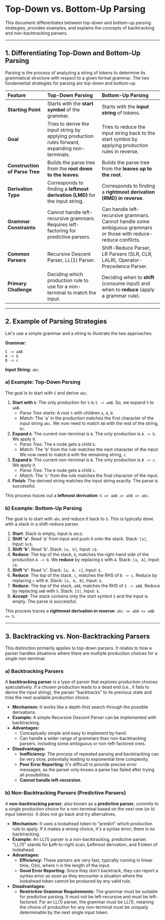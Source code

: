 # Top-Down vs. Bottom-Up Parsing

This document differentiates between top-down and bottom-up parsing strategies, provides examples, and explains the concepts of backtracking and non-backtracking parsers.

---

## 1. Differentiating Top-Down and Bottom-Up Parsing

Parsing is the process of analyzing a string of tokens to determine its grammatical structure with respect to a given formal grammar. The two fundamental strategies for parsing are top-down and bottom-up.

| Feature                      | Top-Down Parsing                                                                                                | Bottom-Up Parsing                                                                                             |
| :--------------------------- | :-------------------------------------------------------------------------------------------------------------- | :------------------------------------------------------------------------------------------------------------ |
| **Starting Point**           | Starts with the **start symbol** of the grammar.                                                                | Starts with the **input string** of tokens.                                                                   |
| **Goal**                     | Tries to derive the input string by applying production rules forward, expanding non-terminals.                   | Tries to reduce the input string back to the start symbol by applying production rules in reverse.          |
| **Construction of Parse Tree** | Builds the parse tree from the **root down to the leaves**.                                                     | Builds the parse tree from the **leaves up to the root**.                                                     |
| **Derivation Type**          | Corresponds to finding a **leftmost derivation (LMD)** for the input string.                                    | Corresponds to finding a **rightmost derivation (RMD) in reverse**.                                           |
| **Grammar Constraints**      | Cannot handle left-recursive grammars. Requires left-factoring for predictive parsers.                          | Can handle left-recursive grammars. Cannot handle some ambiguous grammars or those with reduce-reduce conflicts. |
| **Common Parsers**           | Recursive Descent Parser, LL(1) Parser.                                                                         | Shift-Reduce Parser, LR Parsers (SLR, CLR, LALR), Operator-Precedence Parser.                                  |
| **Primary Challenge**        | Deciding which production rule to use for a non-terminal to match the input.                                    | Deciding when to **shift** (consume input) and when to **reduce** (apply a grammar rule).                     |

---

## 2. Example of Parsing Strategies

Let's use a simple grammar and a string to illustrate the two approaches.

**Grammar:**
```
S -> aAB
A -> b
B -> c
```
**Input String:** `abc`

### a) Example: Top-Down Parsing

The goal is to start with `S` and derive `abc`.

1.  **Start with `S`**: The only production for `S` is `S -> aAB`. So, we expand `S` to `aAB`.
    *   *Parse Tree starts:* A root `S` with children `a`, `A`, `B`.
    *   *Match:* The 'a' in the production matches the first character of the input string `abc`. We now need to match `AB` with the rest of the string, `bc`.
2.  **Expand `A`**: The current non-terminal is `A`. The only production is `A -> b`. We apply it.
    *   *Parse Tree:* The `A` node gets a child `b`.
    *   *Match:* The 'b' from the rule matches the next character of the input. We now need to match `B` with the remaining string, `c`.
3.  **Expand `B`**: The current non-terminal is `B`. The only production is `B -> c`. We apply it.
    *   *Parse Tree:* The `B` node gets a child `c`.
    *   *Match:* The 'c' from the rule matches the final character of the input.
4.  **Finish**: The derived string matches the input string exactly. The parse is successful.

This process traces out a **leftmost derivation**: `S => aAB => abB => abc`.

### b) Example: Bottom-Up Parsing

The goal is to start with `abc` and reduce it back to `S`. This is typically done with a stack in a shift-reduce parser.

1.  **Start**: Stack is empty, input is `abc$`.
2.  **Shift 'a'**: Read 'a' from input and push it onto the stack. Stack: `[a]`, Input: `bc$`.
3.  **Shift 'b'**: Read 'b'. Stack: `[a, b]`, Input: `c$`.
4.  **Reduce**: The top of the stack, `b`, matches the right-hand side of the production `A -> b`. We **reduce** by replacing `b` with `A`. Stack: `[a, A]`, Input: `c$`.
5.  **Shift 'c'**: Read 'c'. Stack: `[a, A, c]`, Input: `$`.
6.  **Reduce**: The top of the stack, `c`, matches the RHS of `B -> c`. Reduce by replacing `c` with `B`. Stack: `[a, A, B]`, Input: `$`.
7.  **Reduce**: The top of the stack, `aAB`, matches the RHS of `S -> aAB`. Reduce by replacing `aAB` with `S`. Stack: `[S]`, Input: `$`.
8.  **Accept**: The stack contains only the start symbol `S` and the input is empty. The parse is successful.

This process traces a **rightmost derivation in reverse**: `abc <= abB <= aAB <= S`.

---

## 3. Backtracking vs. Non-Backtracking Parsers

This distinction primarily applies to top-down parsers. It relates to how a parser handles situations where there are multiple production choices for a single non-terminal.

### a) Backtracking Parsers

A **backtracking parser** is a type of parser that explores production choices speculatively. If a chosen production leads to a dead end (i.e., it fails to derive the input string), the parser "backtracks" to its previous state and tries the next available production choice.

*   **Mechanism:** It works like a depth-first search through the possible derivations.
*   **Example:** A simple Recursive Descent Parser can be implemented with backtracking.
*   **Advantages:**
    *   Conceptually simple and easy to implement by hand.
    *   Can handle a wider range of grammars than non-backtracking parsers, including some ambiguous or non-left-factored ones.
*   **Disadvantages:**
    *   **Inefficiency:** The process of repeated parsing and backtracking can be very slow, potentially leading to exponential time complexity.
    *   **Poor Error Reporting:** It's difficult to provide precise error messages, as the parser only knows a parse has failed after trying all possibilities.
    *   **Cannot handle left-recursion.**

### b) Non-Backtracking Parsers (Predictive Parsers)

A **non-backtracking parser**, also known as a **predictive parser**, commits to a single production choice for a non-terminal based on the next one (or k) input token(s). It does not go back and try alternatives.

*   **Mechanism:** It uses a lookahead token to "predict" which production rule to apply. If it makes a wrong choice, it's a syntax error; there is no backtracking.
*   **Example:** An LL(1) parser is a non-backtracking, predictive parser. "LL(1)" stands for **L**eft-to-right scan, **L**eftmost derivation, and **1** token of lookahead.
*   **Advantages:**
    *   **Efficiency:** These parsers are very fast, typically running in linear time, O(n), where n is the length of the input.
    *   **Good Error Reporting:** Since they don't backtrack, they can report a syntax error as soon as they encounter a situation where the lookahead token cannot be produced by any valid rule.
*   **Disadvantages:**
    *   **Restrictive Grammar Requirements:** The grammar must be suitable for predictive parsing. It must not be left-recursive and must be left-factored. For an LL(1) parser, the grammar must be LL(1), meaning the choice of production for any non-terminal must be uniquely determinable by the next single input token. 